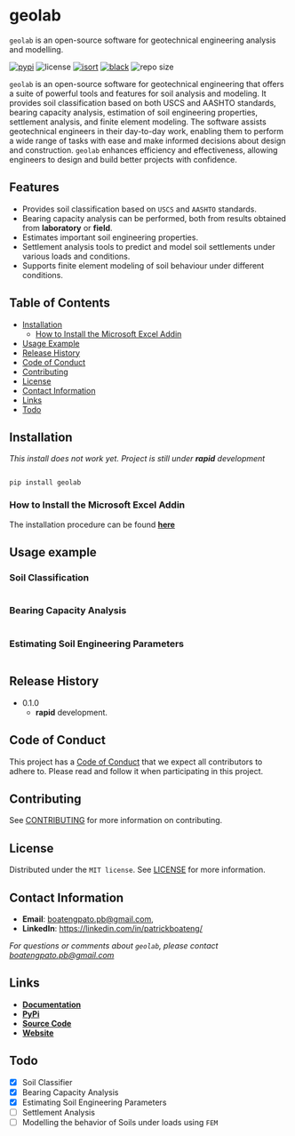 # geolab

`geolab` is an open-source software for geotechnical engineering analysis and modelling.

[![pypi](https://img.shields.io/badge/PyPi-Pato546-blue?style=flat-square&logo=pypi&logoColor=white)](https://pypi.org/user/Pato546/)
![license](https://img.shields.io/pypi/l/geolab?style=flat-square)
[![isort](https://img.shields.io/badge/%20imports-isort-%231674b1?style=flat-square&labelColor=ef8336)](https://pycqa.github.io/isort/)
[![black](https://img.shields.io/badge/code%20style-black-000000.svg?style=flat-square)](https://github.com/psf/black)
![repo size](https://img.shields.io/github/repo-size/patrickboateng/geolab?style=flat-square&labelColor=ef8336)

<!-- [![style guide](https://img.shields.io/badge/%20style-google-3666d6.svg?style=flat-square)](https://google.github.io/styleguide/pyguide.html#s3.8-comments-and-docstrings) -->

<!-- ![downloads](https://img.shields.io/pypi/dm/geolab?style=flat-square) -->

`geolab` is an open-source software for geotechnical engineering that offers a suite of
powerful tools and features for soil analysis and modeling. It provides soil classification based
on both USCS and AASHTO standards, bearing capacity analysis, estimation of soil engineering properties,
settlement analysis, and finite element modeling. The software assists geotechnical engineers in their
day-to-day work, enabling them to perform a wide range of tasks with ease and make informed decisions
about design and construction. `geolab` enhances efficiency and effectiveness, allowing engineers to
design and build better projects with confidence.

## Features

- Provides soil classification based on `USCS` and `AASHTO` standards.
- Bearing capacity analysis can be performed, both from results obtained from **laboratory** or **field**.
- Estimates important soil engineering properties.
- Settlement analysis tools to predict and model soil settlements under various loads and conditions.
- Supports finite element modeling of soil behaviour under different conditions.

## Table of Contents

- [Installation](#installation)
  - [How to Install the Microsoft Excel Addin](#how-to-install-the-microsoft-excel-addin)
- [Usage Example](#usage-example)
- [Release History](#release-history)
- [Code of Conduct](#code-of-conduct)
- [Contributing](#contributing)
- [License](#license)
- [Contact Information](#contact-information)
- [Links](#links)
- [Todo](#todo)

## Installation

_This install does not work yet. Project is still under **rapid** development_

```shell

pip install geolab

```

### How to Install the Microsoft Excel Addin

The installation procedure can be found [**here**](./geolab-excel-addin/README.md/#installation)

## Usage example

### Soil Classification

```python

```

### Bearing Capacity Analysis

```python

```

### Estimating Soil Engineering Parameters

```python

```

## Release History

- 0.1.0
  - **rapid** development.

## Code of Conduct

This project has a [Code of Conduct](docs/CONTRIBUTING.md) that we expect all contributors
to adhere to. Please read and follow it when participating in this project.

## Contributing

See [CONTRIBUTING](docs/CONTRIBUTING.md#how-to-contribute) for more information on contributing.

## License

Distributed under the `MIT license`. See [LICENSE](./LICENSE.txt) for more information.

## Contact Information

- **Email**: <boatengpato.pb@gmail.com>,
- **LinkedIn**: <https://linkedin.com/in/patrickboateng/>

_For questions or comments about `geolab`, please contact <boatengpato.pb@gmail.com>_

## Links

- [**Documentation**](https://)
- [**PyPi**](https://)
- [**Source Code**](https://github.com/patrickboateng/geolab/)
- [**Website**](https://)

## Todo

- [x] Soil Classifier
- [x] Bearing Capacity Analysis
- [x] Estimating Soil Engineering Parameters
- [ ] Settlement Analysis
- [ ] Modelling the behavior of Soils under loads using `FEM`
